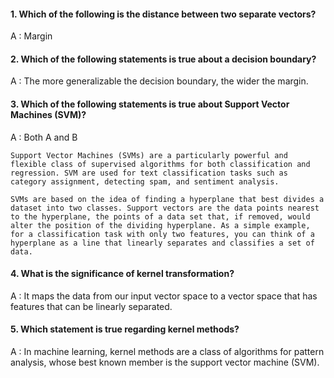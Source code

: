 #### 1. Which of the following is the distance between two separate vectors?

A : Margin

#### 2. Which of the following statements is true about a decision boundary?

A : The more generalizable the decision boundary, the wider the margin.

#### 3. Which of the following statements is true about Support Vector Machines (SVM)?

A : Both A and B
    
    Support Vector Machines (SVMs) are a particularly powerful and flexible class of supervised algorithms for both classification and regression. SVM are used for text classification tasks such as category assignment, detecting spam, and sentiment analysis.
    
    SVMs are based on the idea of finding a hyperplane that best divides a dataset into two classes. Support vectors are the data points nearest to the hyperplane, the points of a data set that, if removed, would alter the position of the dividing hyperplane. As a simple example, for a classification task with only two features, you can think of a hyperplane as a line that linearly separates and classifies a set of data. 

#### 4. What is the significance of kernel transformation?

A : It maps the data from our input vector space to a vector space that has features that can be linearly separated.

#### 5. Which statement is true regarding kernel methods?

A : In machine learning, kernel methods are a class of algorithms for pattern analysis, whose best known member is the support vector machine (SVM).